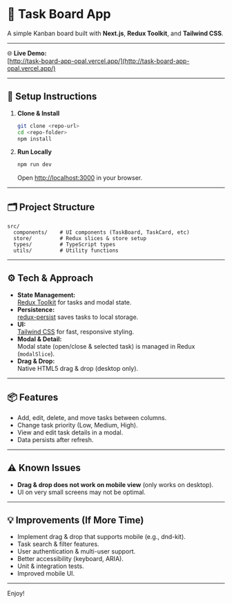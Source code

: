 # 📝 Task Board App

A simple Kanban board built with **Next.js**, **Redux Toolkit**, and **Tailwind CSS**.

---

🌐 **Live Demo:**  
[http://task-board-app-opal.vercel.app/](http://task-board-app-opal.vercel.app/)

---

## 🚀 Setup Instructions

1. **Clone & Install**
   ```bash
   git clone <repo-url>
   cd <repo-folder>
   npm install
   ```

2. **Run Locally**
   ```bash
   npm run dev
   ```
   Open [http://localhost:3000](http://localhost:3000) in your browser.

---

## 🗂️ Project Structure

```
src/
  components/    # UI components (TaskBoard, TaskCard, etc)
  store/         # Redux slices & store setup
  types/         # TypeScript types
  utils/         # Utility functions
```

---

## ⚙️ Tech & Approach

- **State Management:**  
  [Redux Toolkit](https://redux-toolkit.js.org/) for tasks and modal state.
- **Persistence:**  
  [redux-persist](https://github.com/rt2zz/redux-persist) saves tasks to local storage.
- **UI:**  
  [Tailwind CSS](https://tailwindcss.com/) for fast, responsive styling.
- **Modal & Detail:**  
  Modal state (open/close & selected task) is managed in Redux (`modalSlice`).
- **Drag & Drop:**  
  Native HTML5 drag & drop (desktop only).

---

## 📦 Features

- Add, edit, delete, and move tasks between columns.
- Change task priority (Low, Medium, High).
- View and edit task details in a modal.
- Data persists after refresh.

---

## ⚠️ Known Issues

- **Drag & drop does not work on mobile view** (only works on desktop).
- UI on very small screens may not be optimal.

---

## 💡 Improvements (If More Time)

- Implement drag & drop that supports mobile (e.g., dnd-kit).
- Task search & filter features.
- User authentication & multi-user support.
- Better accessibility (keyboard, ARIA).
- Unit & integration tests.
- Improved mobile UI.

---

Enjoy!
